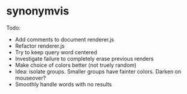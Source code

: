 # synonymvis

Todo:
* Add comments to document renderer.js
* Refactor renderer.js
* Try to keep query word centered
* Investigate failure to completely erase previous renders
* Make choice of colors better (not truely random)
* Idea: isolate groups. Smaller groups have fainter colors. Darken on mouseover?
* Smoothly handle words with no results
